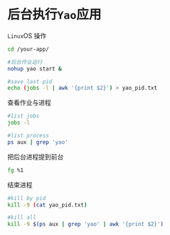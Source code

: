 # 后台执行`Yao`应用

`Linux`OS 操作

```sh
cd /your-app/

#后台作业运行
nohup yao start &

#save last pid
echo (jobs -l | awk '{print $2}') > yao_pid.txt
```

查看作业与进程

```sh
#list jobs
jobs -l

#list process
ps aux | grep 'yao'
```

把后台进程提到前台

```sh
fg %1
```

结束进程

```sh
#kill by pid
kill -9 (cat yao_pid.txt)

#kill all
kill -9 $(ps aux | grep 'yao' | awk '{print $2}')
```
